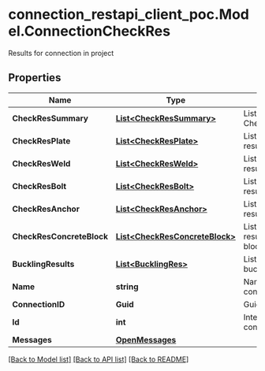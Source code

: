 # connection_restapi_client_poc.Model.ConnectionCheckRes
Results for connection in project

## Properties

Name | Type | Description | Notes
------------ | ------------- | ------------- | -------------
**CheckResSummary** | [**List&lt;CheckResSummary&gt;**](CheckResSummary.md) | List of CheckResSummary | [optional] 
**CheckResPlate** | [**List&lt;CheckResPlate&gt;**](CheckResPlate.md) | List of check results for plates | [optional] 
**CheckResWeld** | [**List&lt;CheckResWeld&gt;**](CheckResWeld.md) | List of check results for welds | [optional] 
**CheckResBolt** | [**List&lt;CheckResBolt&gt;**](CheckResBolt.md) | List of check results for bolts | [optional] 
**CheckResAnchor** | [**List&lt;CheckResAnchor&gt;**](CheckResAnchor.md) | List of check results for anchors | [optional] 
**CheckResConcreteBlock** | [**List&lt;CheckResConcreteBlock&gt;**](CheckResConcreteBlock.md) | List of check results for concrete blocks | [optional] 
**BucklingResults** | [**List&lt;BucklingRes&gt;**](BucklingRes.md) | List of results of buckling analysis | [optional] 
**Name** | **string** | Name of connection | [optional] 
**ConnectionID** | **Guid** | Guid of connection | [optional] 
**Id** | **int** | Integer Id of connection | [optional] 
**Messages** | [**OpenMessages**](OpenMessages.md) |  | [optional] 

[[Back to Model list]](../README.md#documentation-for-models) [[Back to API list]](../README.md#documentation-for-api-endpoints) [[Back to README]](../README.md)

